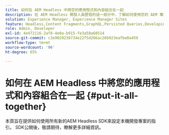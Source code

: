 ```yaml
---
title: 如何在 AEM Headless 中將您的應用程式和內容組合在一起
description: 在 AEM Headless 開發人員歷程的這一部分中，了解如何使用您的 AEM 專案 (包含內容片段)、GraphQL 呼叫、REST API 呼叫和您的應用程式，並為上線做好準備。
solution: Experience Manager, Experience Manager Sites
feature: Headless,Content Fragments,GraphQL,Persisted Queries,Developing
role: Admin, Developer
exl-id: 4e472116-2af8-4e8a-b915-fe3a58a68514
source-git-commit: c3e9029236734e22f5d266ac26b923eafbe0a459
workflow-type: tm+mt
source-wordcount: '96'
ht-degree: 65%

---
```


# 如何在 AEM Headless 中將您的應用程式和內容組合在一起 {#put-it-all-together}

本頁旨在提供如何使用所有新的AEM Headless SDK來設定本機開發專案的指引。 SDK公開後，敬請期待，瞭解更多詳細資訊。
